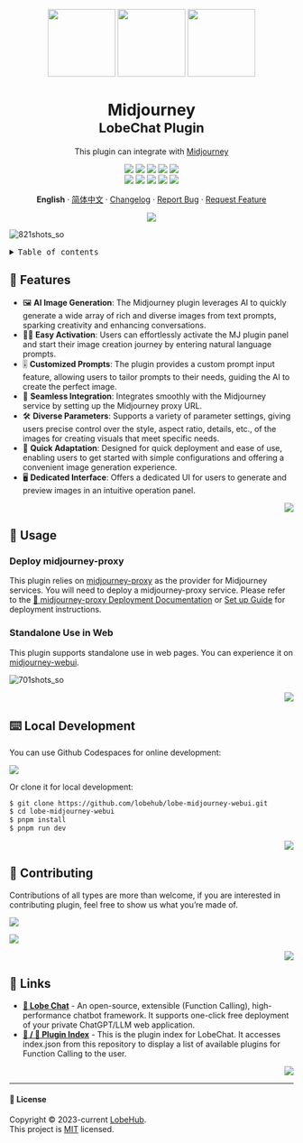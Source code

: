<a name="readme-top"></a>

<div align="center">

<img height="120" src="https://registry.npmmirror.com/@lobehub/assets-emoji/1.3.0/files/assets/puzzle-piece.webp">
<img height="120" src="https://gw.alipayobjects.com/zos/kitchen/qJ3l3EPsdW/split.svg">
<img height="120" src="https://github-production-user-asset-6210df.s3.amazonaws.com/28616219/281042486-5e3b9283-9f47-4201-b468-1cb8ef86b3d5.png">

<h1>Midjourney<br/><sup>LobeChat Plugin</sup></h1>

This plugin can integrate with [Midjourney](https://www.midjourney.com/)

[![][🤯-🧩-lobehub-shield]][🤯-🧩-lobehub-link]
[![][github-release-shield]][github-release-link]
[![][github-releasedate-shield]][github-releasedate-link]
[![][github-action-test-shield]][github-action-test-link]
[![][github-action-release-shield]][github-action-release-link]<br/>
[![][github-contributors-shield]][github-contributors-link]
[![][github-forks-shield]][github-forks-link]
[![][github-stars-shield]][github-stars-link]
[![][github-issues-shield]][github-issues-link]
[![][github-license-shield]][github-license-link]

**English** · [简体中文](./README.zh-CN.md) · [Changelog](./CHANGELOG.md) · [Report Bug][github-issues-link] · [Request Feature][github-issues-link]

![](https://raw.githubusercontent.com/andreasbm/readme/master/assets/lines/rainbow.png)

</div>

![821shots_so](https://github.com/lobehub/lobe-midjourney-webui/assets/28616219/d9dae125-1305-4fa6-957e-6d160dc7a6fe)

<details>
<summary><kbd>Table of contents</kbd></summary>

#### TOC

- [🌟 Features](#-features)
- [🤯 Usage](#-usage)
  - [Deploy midjourney-proxy](#deploy-midjourney-proxy)
  - [Standalone Use in Web](#standalone-use-in-web)
- [⌨️ Local Development](#️-local-development)
- [🤝 Contributing](#-contributing)
- [🔗 Links](#-links)

####

</details>

## 🌟 Features

- 🖼️ **AI Image Generation**: The Midjourney plugin leverages AI to quickly generate a wide array of rich and diverse images from text prompts, sparking creativity and enhancing conversations.
- 🧙‍♂️ **Easy Activation**: Users can effortlessly activate the MJ plugin panel and start their image creation journey by entering natural language prompts.
- 🎚️ **Customized Prompts**: The plugin provides a custom prompt input feature, allowing users to tailor prompts to their needs, guiding the AI to create the perfect image.
- 🔗 **Seamless Integration**: Integrates smoothly with the Midjourney service by setting up the Midjourney proxy URL.
- 🛠️ **Diverse Parameters**: Supports a variety of parameter settings, giving users precise control over the style, aspect ratio, details, etc., of the images for creating visuals that meet specific needs.
- 🚀 **Quick Adaptation**: Designed for quick deployment and ease of use, enabling users to get started with simple configurations and offering a convenient image generation experience.
- 🖥️ **Dedicated Interface**: Offers a dedicated UI for users to generate and preview images in an intuitive operation panel.

<div align="right">

[![][back-to-top]](#readme-top)

</div>

## 🤯 Usage

### Deploy midjourney-proxy

This plugin relies on [midjourney-proxy](https://github.com/novicezk/midjourney-proxy/) as the provider for Midjourney services. You will need to deploy a midjourney-proxy service. Please refer to the [📘 midjourney-proxy Deployment Documentation](https://github.com/novicezk/midjourney-proxy/?tab=readme-ov-file#prerequisites) or [Set up Guide](./setup_midjourney_proxy/README.md) for deployment instructions.

### Standalone Use in Web

This plugin supports standalone use in web pages. You can experience it on [midjourney-webui](https://midjourney-webui.lobehub.com/).

![701shots_so](https://github.com/lobehub/lobe-midjourney-webui/assets/28616219/63e9e558-ef16-485f-ae2e-40a999ab0bc0)

<div align="right">

[![][back-to-top]](#readme-top)

</div>

## ⌨️ Local Development

You can use Github Codespaces for online development:

[![][github-codespace-shield]][github-codespace-link]

Or clone it for local development:

```bash
$ git clone https://github.com/lobehub/lobe-midjourney-webui.git
$ cd lobe-midjourney-webui
$ pnpm install
$ pnpm run dev
```

<div align="right">

[![][back-to-top]](#readme-top)

</div>

## 🤝 Contributing

Contributions of all types are more than welcome, if you are interested in contributing plugin, feel free to show us what you’re made of.

[![][pr-welcome-shield]][pr-welcome-link]

[![][github-contrib-shield]][github-contrib-link]

<div align="right">

[![][back-to-top]](#readme-top)

</div>

## 🔗 Links

- **[🤖 Lobe Chat](https://github.com/lobehub/lobe-chat)** - An open-source, extensible (Function Calling), high-performance chatbot framework. It supports one-click free deployment of your private ChatGPT/LLM web application.
- **[🧩 / 🏪 Plugin Index](https://github.com/lobehub/lobe-chat-plugins)** - This is the plugin index for LobeChat. It accesses index.json from this repository to display a list of available plugins for Function Calling to the user.

<div align="right">

[![][back-to-top]](#readme-top)

</div>

---

#### 📝 License

Copyright © 2023-current [LobeHub][profile-url]. <br />
This project is [MIT](./LICENSE) licensed.

<!-- LINK GROUP -->

[🤯-🧩-lobehub-link]: https://github.com/lobehub/lobe-chat-plugins
[🤯-🧩-lobehub-shield]: https://img.shields.io/badge/%F0%9F%A4%AF%20%26%20%F0%9F%A7%A9%20LobeHub-Plugin-95f3d9?labelColor=black&style=flat-square
[back-to-top]: https://img.shields.io/badge/-BACK_TO_TOP-151515?style=flat-square
[github-action-release-link]: https://github.com/lobehub/lobe-midjourney-webui/actions/workflows/release.yml
[github-action-release-shield]: https://img.shields.io/github/actions/workflow/status/lobehub/lobe-midjourney-webui/release.yml?label=release&labelColor=black&logo=githubactions&logoColor=white&style=flat-square
[github-action-test-link]: https://github.com/lobehub/lobe-midjourney-webui/actions/workflows/test.yml
[github-action-test-shield]: https://img.shields.io/github/actions/workflow/status/lobehub/lobe-midjourney-webui/test.yml?label=test&labelColor=black&logo=githubactions&logoColor=white&style=flat-square
[github-codespace-link]: https://codespaces.new/lobehub/lobe-midjourney-webui
[github-codespace-shield]: https://github.com/codespaces/badge.svg
[github-contrib-link]: https://github.com/lobehub/lobe-midjourney-webui/graphs/contributors
[github-contrib-shield]: https://contrib.rocks/image?repo=lobehub%2Flobe-midjourney-webui
[github-contributors-link]: https://github.com/lobehub/lobe-midjourney-webui/graphs/contributors
[github-contributors-shield]: https://img.shields.io/github/contributors/lobehub/lobe-midjourney-webui?color=c4f042&labelColor=black&style=flat-square
[github-forks-link]: https://github.com/lobehub/lobe-midjourney-webui/network/members
[github-forks-shield]: https://img.shields.io/github/forks/lobehub/lobe-midjourney-webui?color=8ae8ff&labelColor=black&style=flat-square
[github-issues-link]: https://github.com/lobehub/lobe-midjourney-webui/issues
[github-issues-shield]: https://img.shields.io/github/issues/lobehub/lobe-midjourney-webui?color=ff80eb&labelColor=black&style=flat-square
[github-license-link]: https://github.com/lobehub/lobe-midjourney-webui/blob/main/LICENSE
[github-license-shield]: https://img.shields.io/github/license/lobehub/lobe-midjourney-webui?color=white&labelColor=black&style=flat-square
[github-release-link]: https://github.com/lobehub/lobe-midjourney-webui/releases
[github-release-shield]: https://img.shields.io/github/v/release/lobehub/lobe-midjourney-webui?color=369eff&labelColor=black&logo=github&style=flat-square
[github-releasedate-link]: https://github.com/lobehub/lobe-midjourney-webui/releases
[github-releasedate-shield]: https://img.shields.io/github/release-date/lobehub/lobe-midjourney-webui?labelColor=black&style=flat-square
[github-stars-link]: https://github.com/lobehub/lobe-midjourney-webui/network/stargazers
[github-stars-shield]: https://img.shields.io/github/stars/lobehub/lobe-midjourney-webui?color=ffcb47&labelColor=black&style=flat-square
[pr-welcome-link]: https://github.com/lobehub/lobe-midjourney-webui/pulls
[pr-welcome-shield]: https://img.shields.io/badge/%F0%9F%A4%AF%20PR%20WELCOME-%E2%86%92-ffcb47?labelColor=black&style=for-the-badge
[profile-url]: https://github.com/lobehub
